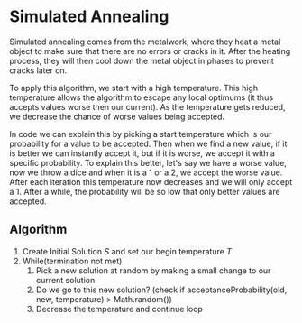 # Simulated Annealing
Simulated annealing comes from the metalwork, where they heat a metal object to make sure that there are no errors or cracks in it. After the heating process, they will then cool down the metal object in phases to prevent cracks later on.

To apply this algorithm, we start with a high temperature. This high temperature allows the algorithm to escape any local optimums (it thus accepts values worse then our current). As the temperature gets reduced, we decrease the chance of worse values being accepted. 

In code we can explain this by picking a start temperature which is our probability for a value to be accepted. Then when we find a new value, if it is better we can instantly accept it, but if it is worse, we accept it with a specific probability. To explain this better, let's say we have a worse value, now we throw a dice and when it is a 1 or a 2, we accept the worse value. After each iteration this temperature now decreases and we will only accept a 1. After a while, the probability will be so low that only better values are accepted.

## Algorithm
1. Create Initial Solution *S* and set our begin temperature *T*
2. While(termination not met)
    1. Pick a new solution at random by making a small change to our current solution
    2. Do we go to this new solution? (check if acceptanceProbability(old, new, temperature) > Math.random())
    3. Decrease the temperature and continue loop